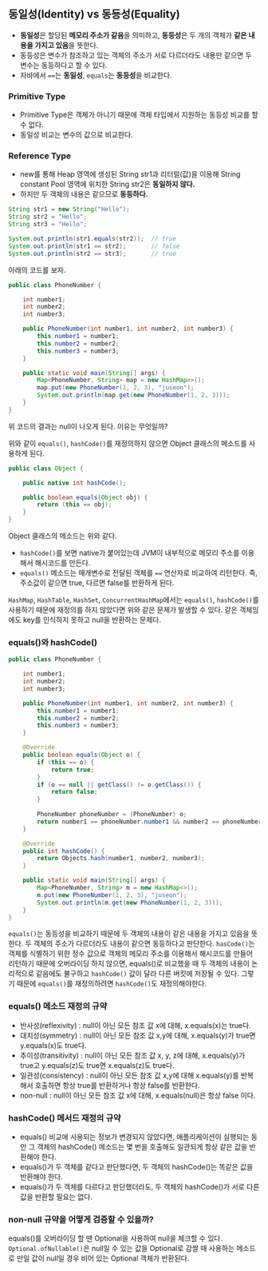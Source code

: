 ## 동일성(Identity) vs 동등성(Equality)

- **동일성**은 할당된 **메모리 주소가 같음**을 의미하고, **동등성**은 두 개의 객체가 **같은 내용을 가지고 있음**을 뜻한다. 
- 동등성은 변수가 참조하고 있는 객체의 주소가 서로 다르더라도 내용만 같으면 두 변수는 동등하다고 할 수 있다. 
- 자바에서 `==`는 **동일성**, `equals`는 **동등성**을 비교한다.

### Primitive Type

- Primitive Type은 객체가 아니기 때문에 객체 타입에서 지원하는 동등성 비교를 할 수 없다.
- 동일성 비교는 변수의 값으로 비교한다. 

### Reference Type

- new를 통해 Heap 영역에 생성된 String str1과 리터럴(값)을 이용해 String constant Pool 영역에 위치한 String str2은 **동일하지 않다.** 
- 하지만 두 객체의 내용은 같으므로 **동등하다.**

```java
String str1 = new String("Hello");
String str2 = "Hello";
String str3 = "Hello";

System.out.println(str1.equals(str2));  // true
System.out.println(str1 == str2);       // false
System.out.println(str2 == str3);       // true
```

아래의 코드를 보자.

```java
public class PhoneNumber {

    int number1;
    int number2;
    int number3;

    public PhoneNumber(int number1, int number2, int number3) {
        this.number1 = number1;
        this.number2 = number2;
        this.number3 = number3;
    }

    public static void main(String[] args) {
        Map<PhoneNumber, String> map = new HashMap<>();
        map.put(new PhoneNumber(1, 2, 3), "juseon");
        System.out.println(map.get(new PhoneNumber(1, 2, 3)));
    }
}
```

위 코드의 결과는 null이 나오게 된다. 이유는 무엇일까?

위와 같이 `equals()`, `hashCode()`를 재정의하지 않으면 Object 클래스의 메소드를 사용하게 된다.
        
```java
public class Object {

    public native int hashCode();

    public boolean equals(Object obj) {
        return (this == obj);
    }
}
```

Object 클래스의 메소드는 위와 같다.
- `hashCode()`를 보면 native가 붙어있는데 JVM이 내부적으로 메모리 주소를 이용해서 해시코드를 만든다.
- `equals()` 메소드는 매개변수로 전달된 객체를 `==` 연산자로 비교하여 리턴한다. 즉, 주소값이 같으면 true, 다르면 false를 반환하게 된다.

`HashMap`, `HashTable`, `HashSet`, `ConcurrentHashMap`에서는 `equals()`, `hashCode()`를 사용하기 때문에 재정의를 하지 않았다면 위와 같은 문제가 발생할 수 있다. 같은 객체임에도 key를 인식하지 못하고 null을 반환하는 문제다.

### equals()와 hashCode()

```java
public class PhoneNumber {

    int number1;
    int number2;
    int number3;

    public PhoneNumber(int number1, int number2, int number3) {
        this.number1 = number1;
        this.number2 = number2;
        this.number3 = number3;
    }

    @Override
    public boolean equals(Object o) {
        if (this == o) {
            return true;
        }
        if (o == null || getClass() != o.getClass()) {
            return false;
        }
        
        PhoneNumber phoneNumber = (PhoneNumber) o;
        return number1 == phoneNumber.number1 && number2 == phoneNumber.number2 && number3 == phoneNumber.number3;
    }

    @Override
    public int hashCode() {
        return Objects.hash(number1, number2, number3);
    }

    public static void main(String[] args) {
        Map<PhoneNumber, String> m = new HashMap<>();
        m.put(new PhoneNumber(1, 2, 3), "juseon");
        System.out.println(m.get(new PhoneNumber(1, 2, 3)));
    }
}
```

`equals()`는 동등성을 비교하기 때문에 두 객체의 내용이 같은 내용을 가지고 있음을 뜻한다. 두 객체의 주소가 다르더라도 내용이 같으면 동등하다고 판단한다. `hasCode()`는 객체를 식별하기 위한 정수 값으로 객체의 메모리 주소를 이용해서 해시코드를 만들어 리턴하기 때문에 오버라이딩 하지 않으면, equals()로 비교했을 때 두 객체의 내용이 논리적으로 같음에도 불구하고 `hashCode()` 값이 달라 다른 버킷에 저장될 수 있다. 그렇기 때문에 `equals()`를 재정의하려면 `hashCode()`도 재정의해야한다.

### equals() 메소드 재정의 규약

- 반사성(reflexivity) : null이 아닌 모든 참조 값 x에 대해, x.equals(x)는 true다.
- 대치성(symmetry) : null이 아닌 모든 참조 값 x,y에 대해, x.equals(y)가 true면 y.equals(x)도 true다.
- 추이성(transitivity) : null이 아닌 모든 참조 값 x, y, z에 대해, x.equals(y)가 true고 y.equals(z)도 true면 x.equals(z)도 true다.
- 일관성(consistency) : null이 아닌 모든 참조 값 x,y에 대해 x.equals(y)를 반복해서 호출하면 항상 true를 반환하거나 항상 false를 반환한다.
- non-null : null이 아닌 모든 참조 값 x에 대해, x.equals(null)은 항상 false 이다.

### hashCode() 메서드 재정의 규약

- equals() 비교에 사용되는 정보가 변경되지 않았다면, 애플리케이션이 실행되는 동안 그 객체의 hashCode() 메소드는 몇 번을 호출해도 일관되게 항상 같은 값을 반환해야 한다.
- equals()가 두 객체를 같다고 판단했다면, 두 객체의 hashCode()는 똑같은 값을 반환해야 한다.
- equals()가 두 객체를 다르다고 판단했더라도, 두 객체의 hashCode()가 서로 다른 값을 반환할 필요는 없다.

### non-null 규약을 어떻게 검증할 수 있을까?

equals()를 오버라이딩 할 땐 Optional을 사용하여 null을 체크할 수 있다. `Optional.ofNullable()`은 null일 수 있는 값을 Optional로 감쌀 때 사용하는 메소드로 만일 값이 null일 경우 비어 있는 Optional 객체가 반환된다.
